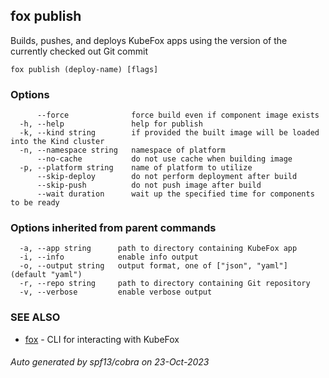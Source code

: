 ## fox publish

Builds, pushes, and deploys KubeFox apps using the version of the currently checked out Git commit

```
fox publish (deploy-name) [flags]
```

### Options

```
      --force              force build even if component image exists
  -h, --help               help for publish
  -k, --kind string        if provided the built image will be loaded into the Kind cluster
  -n, --namespace string   namespace of platform
      --no-cache           do not use cache when building image
  -p, --platform string    name of platform to utilize
      --skip-deploy        do not perform deployment after build
      --skip-push          do not push image after build
      --wait duration      wait up the specified time for components to be ready
```

### Options inherited from parent commands

```
  -a, --app string      path to directory containing KubeFox app
  -i, --info            enable info output
  -o, --output string   output format, one of ["json", "yaml"] (default "yaml")
  -r, --repo string     path to directory containing Git repository
  -v, --verbose         enable verbose output
```

### SEE ALSO

* [fox](fox.md)	 - CLI for interacting with KubeFox

###### Auto generated by spf13/cobra on 23-Oct-2023

